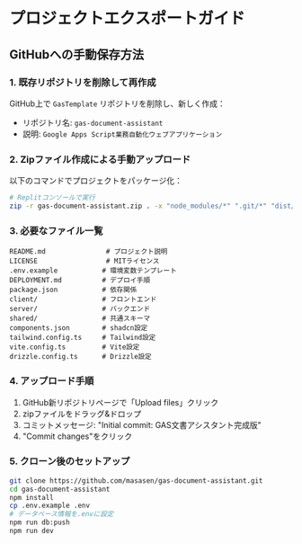 # プロジェクトエクスポートガイド

## GitHubへの手動保存方法

### 1. 既存リポジトリを削除して再作成
GitHub上で `GasTemplate` リポジトリを削除し、新しく作成：
- リポジトリ名: `gas-document-assistant`
- 説明: `Google Apps Script業務自動化ウェブアプリケーション`

### 2. Zipファイル作成による手動アップロード
以下のコマンドでプロジェクトをパッケージ化：

```bash
# Replitコンソールで実行
zip -r gas-document-assistant.zip . -x "node_modules/*" ".git/*" "dist/*" "*.log"
```

### 3. 必要なファイル一覧
```
README.md               # プロジェクト説明
LICENSE                 # MITライセンス
.env.example           # 環境変数テンプレート
DEPLOYMENT.md          # デプロイ手順
package.json           # 依存関係
client/                # フロントエンド
server/                # バックエンド
shared/                # 共通スキーマ
components.json        # shadcn設定
tailwind.config.ts     # Tailwind設定
vite.config.ts         # Vite設定
drizzle.config.ts      # Drizzle設定
```

### 4. アップロード手順
1. GitHub新リポジトリページで「Upload files」クリック
2. zipファイルをドラッグ&ドロップ
3. コミットメッセージ: "Initial commit: GAS文書アシスタント完成版"
4. "Commit changes"をクリック

### 5. クローン後のセットアップ
```bash
git clone https://github.com/masasen/gas-document-assistant.git
cd gas-document-assistant
npm install
cp .env.example .env
# データベース情報を.envに設定
npm run db:push
npm run dev
```